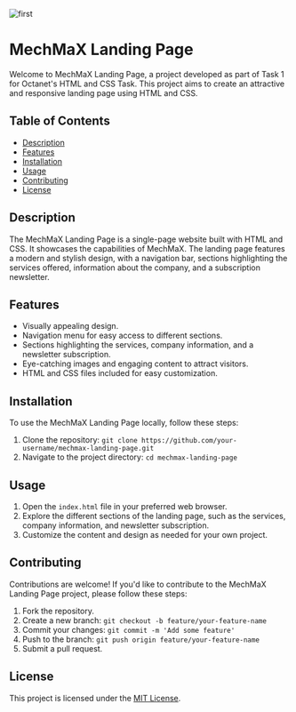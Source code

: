 
![first](https://github.com/Keshav-Kant/OCTANET_JULY/assets/90390386/f755ff14-580d-4270-8aed-001db6891d34)

# MechMaX Landing Page

Welcome to MechMaX Landing Page, a project developed as part of Task 1 for Octanet's HTML and CSS Task. This project aims to create an attractive and responsive landing page using HTML and CSS.

## Table of Contents

- [Description](#description)
- [Features](#features)
- [Installation](#installation)
- [Usage](#usage)
- [Contributing](#contributing)
- [License](#license)

## Description

The MechMaX Landing Page is a single-page website built with HTML and CSS. It showcases the capabilities of MechMaX. The landing page features a modern and stylish design, with a navigation bar, sections highlighting the services offered, information about the company, and a subscription newsletter.

## Features

- Visually appealing design.
- Navigation menu for easy access to different sections.
- Sections highlighting the services, company information, and a newsletter subscription.
- Eye-catching images and engaging content to attract visitors.
- HTML and CSS files included for easy customization.

## Installation

To use the MechMaX Landing Page locally, follow these steps:

1. Clone the repository: `git clone https://github.com/your-username/mechmax-landing-page.git`
2. Navigate to the project directory: `cd mechmax-landing-page`

## Usage

1. Open the `index.html` file in your preferred web browser.
2. Explore the different sections of the landing page, such as the services, company information, and newsletter subscription.
3. Customize the content and design as needed for your own project.

## Contributing

Contributions are welcome! If you'd like to contribute to the MechMaX Landing Page project, please follow these steps:

1. Fork the repository.
2. Create a new branch: `git checkout -b feature/your-feature-name`
3. Commit your changes: `git commit -m 'Add some feature'`
4. Push to the branch: `git push origin feature/your-feature-name`
5. Submit a pull request.

## License

This project is licensed under the [MIT License](LICENSE).

